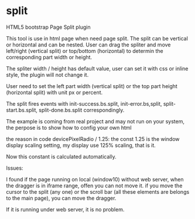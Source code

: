 # split
HTML5 bootstrap Page Split plugin

This tool is use in html page when need page split.
The split can be vertical or horizontal and can be nested.
User can drag the spliter and move left/right (vertical split) or top/bottom (horizontal) to determin the corresponding 
part width or height.

The spliter width / height has default value, user can set it with css or inline style, the plugin will not change it.

User need to set the left part width (vertical split) or the top part height (horizontal split) with unit px or percent.

The split fires events with init-success.bs.split, init-error.bs,split, split-start.bs.split, split-done.bs.split correspondingly.

The example is coming from real project and may not run on your system, the perpose is to show how to config your own html

the reason in code devicePixelRadio / 1.25:
the const 1.25 is the window display scaling setting, my display use 125% scaling, that is it.

Now this constant is calculated automatically.

Issues:

I found if the page running on local (window10) without web server, when the dragger is in iframe range, offen you can not move it.
if you move the cursor to the split (any one) or the scroll bar (all these elements are belongs to the main page), you can move the dragger.

If it is running under web server, it is no problem.


